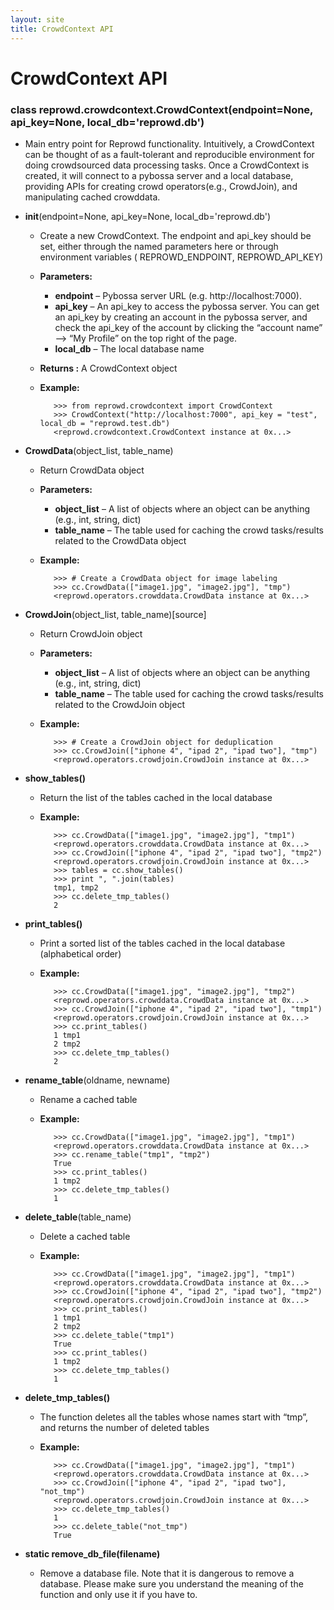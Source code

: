 ```yaml
---
layout: site
title: CrowdContext API
---
```

# CrowdContext API

### class reprowd.crowdcontext.CrowdContext(endpoint=None, api_key=None, local_db='reprowd.db')

* Main entry point for Reprowd functionality. Intuitively, a CrowdContext can be thought of as a fault-tolerant and reproducible environment for doing crowdsourced data processing tasks. Once a CrowdContext is created, it will connect to a pybossa server and a local database, providing APIs for creating crowd operators(e.g., CrowdJoin), and manipulating cached crowddata.

* **__init__**(endpoint=None, api_key=None, local_db='reprowd.db')
    * Create a new CrowdContext. The endpoint and api_key should be set, either through the named parameters here or through environment variables ( REPROWD_ENDPOINT, REPROWD_API_KEY)
    * **Parameters:**
      * **endpoint** – Pybossa server URL (e.g. http://localhost:7000).
      * **api_key** – An api_key to access the pybossa server. You can get an api_key by creating an account in the pybossa server, and check the api_key of the account by clicking the “account name” –> “My Profile” on the top right of the page.
      * **local_db** – The local database name
    * **Returns :** A CrowdContext object
    * **Example:**

	         >>> from reprowd.crowdcontext import CrowdContext
	         >>> CrowdContext("http://localhost:7000", api_key = "test", local_db = "reprowd.test.db")  
	         <reprowd.crowdcontext.CrowdContext instance at 0x...>

* **CrowdData**(object_list, table_name)
    * Return CrowdData object
    * **Parameters:**
      * **object_list** – A list of objects where an object can be anything (e.g., int, string, dict)
      * **table_name** – The table used for caching the crowd tasks/results related to the CrowdData object
    * **Example:**

        	 >>> # Create a CrowdData object for image labeling
         	 >>> cc.CrowdData(["image1.jpg", "image2.jpg"], "tmp")   
         	 <reprowd.operators.crowddata.CrowdData instance at 0x...>

* **CrowdJoin**(object_list, table_name)[source]
    * Return CrowdJoin object
    * **Parameters:**
      * **object_list** – A list of objects where an object can be anything (e.g., int, string, dict)
      * **table_name** – The table used for caching the crowd tasks/results related to the CrowdJoin object
    * **Example:**

	         >>> # Create a CrowdJoin object for deduplication
	         >>> cc.CrowdJoin(["iphone 4", "ipad 2", "ipad two"], "tmp")
	         <reprowd.operators.crowdjoin.CrowdJoin instance at 0x...>

* **show_tables()**
    * Return the list of the tables cached in the local database
    * **Example:**

	         >>> cc.CrowdData(["image1.jpg", "image2.jpg"], "tmp1")
	         <reprowd.operators.crowddata.CrowdData instance at 0x...>
	         >>> cc.CrowdJoin(["iphone 4", "ipad 2", "ipad two"], "tmp2")
	         <reprowd.operators.crowdjoin.CrowdJoin instance at 0x...>
	         >>> tables = cc.show_tables()
	         >>> print ", ".join(tables)
	         tmp1, tmp2
	         >>> cc.delete_tmp_tables()
	         2

* **print_tables()**
    * Print a sorted list of the tables cached in the local database (alphabetical order)
    * **Example:**

	         >>> cc.CrowdData(["image1.jpg", "image2.jpg"], "tmp2")
	         <reprowd.operators.crowddata.CrowdData instance at 0x...>
	         >>> cc.CrowdJoin(["iphone 4", "ipad 2", "ipad two"], "tmp1")
	         <reprowd.operators.crowdjoin.CrowdJoin instance at 0x...>
	         >>> cc.print_tables()
	         1 tmp1
	         2 tmp2
	         >>> cc.delete_tmp_tables()
	         2

* **rename_table**(oldname, newname)
    * Rename a cached table
    * **Example:**

	         >>> cc.CrowdData(["image1.jpg", "image2.jpg"], "tmp1")
	         <reprowd.operators.crowddata.CrowdData instance at 0x...>
	         >>> cc.rename_table("tmp1", "tmp2")
	         True
	         >>> cc.print_tables()
	         1 tmp2
	         >>> cc.delete_tmp_tables()
	         1

* **delete_table**(table_name)
    * Delete a cached table
    * **Example:**

	         >>> cc.CrowdData(["image1.jpg", "image2.jpg"], "tmp1")
	         <reprowd.operators.crowddata.CrowdData instance at 0x...>
	         >>> cc.CrowdJoin(["iphone 4", "ipad 2", "ipad two"], "tmp2")
	         <reprowd.operators.crowdjoin.CrowdJoin instance at 0x...>
	         >>> cc.print_tables()
	         1 tmp1
	         2 tmp2
	         >>> cc.delete_table("tmp1")
	         True
	         >>> cc.print_tables()
	         1 tmp2
	         >>> cc.delete_tmp_tables()
	         1

* **delete_tmp_tables()**
    * The function deletes all the tables whose names start with “tmp”, and returns the number of deleted tables
    * **Example:**

	         >>> cc.CrowdData(["image1.jpg", "image2.jpg"], "tmp1")
	         <reprowd.operators.crowddata.CrowdData instance at 0x...>
	         >>> cc.CrowdJoin(["iphone 4", "ipad 2", "ipad two"], "not_tmp")
	         <reprowd.operators.crowdjoin.CrowdJoin instance at 0x...>
	         >>> cc.delete_tmp_tables()
	         1
	         >>> cc.delete_table("not_tmp")
	         True

* **static remove_db_file(filename)**
    * Remove a database file. Note that it is dangerous to remove a database. Please make sure you understand the meaning of the function and only use it if you have to.
